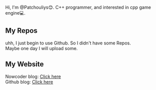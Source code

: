 Hi, I'm @Patchouliys😊.
C++ programmer, and interested in cpp game engine💻.

## My Repos
uhh, I just begin to use Github. So I didn't have some Repos.  
Maybe one day I will upload some.
## My Website  
Nowcoder blog: [Click here](https://blog.nowcoder.net/patchouliy "Nowcoder blog")  
Github blog: [Click here]()
 


<!---
Patchouliys/Patchouliys is a ✨ special ✨ repository because its `README.md` (this file) appears on your GitHub profile.
You can click the Preview link to take a look at your changes.
--->
